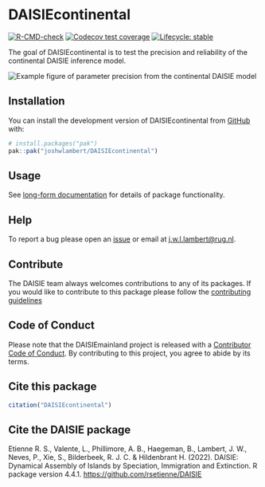 
# DAISIEcontinental

<!-- badges: start -->
[![R-CMD-check](https://github.com/joshwlambert/DAISIEcontinental/actions/workflows/R-CMD-check.yaml/badge.svg)](https://github.com/joshwlambert/DAISIEcontinental/actions/workflows/R-CMD-check.yaml)
[![Codecov test coverage](https://codecov.io/gh/joshwlambert/DAISIEcontinental/branch/main/graph/badge.svg)](https://app.codecov.io/gh/joshwlambert/DAISIEcontinental?branch=main)
[![Lifecycle: stable](https://img.shields.io/badge/lifecycle-stable-brightgreen.svg)](https://lifecycle.r-lib.org/articles/stages.html#stable)
<!-- badges: end -->

The goal of DAISIEcontinental is to test the precision and reliability of the continental DAISIE inference model.

![Example figure of parameter precision from the continental DAISIE model](../inst/plots/param_estimates_8.png?raw=true "Parameter estimates")

## Installation

You can install the development version of DAISIEcontinental from [GitHub](https://github.com/) with:

``` r
# install.packages("pak")
pak::pak("joshwlambert/DAISIEcontinental")
```

## Usage

See [long-form documentation](https://github.com/joshwlambert/DAISIEcontinental/blob/09a396dd260f8f979615b50ba89743515aaec317/vignettes/test-continental-daisie.Rmd) for details of package
functionality.

## Help

To report a bug please open an [issue](https://github.com/joshwlambert/DAISIEcontinental/issues/new) or email at j.w.l.lambert@rug.nl.

## Contribute

The DAISIE team always welcomes contributions to any of its packages. If you
would like to contribute to this package please follow the [contributing guidelines](https://github.com/joshwlambert/DAISIEcontinental/tree/main/.github/CONTRIBUTING.md)

## Code of Conduct

Please note that the DAISIEmainland project is released with a [Contributor Code of Conduct](https://contributor-covenant.org/version/2/0/CODE_OF_CONDUCT.html). By contributing to this project, you agree to abide by its terms.

## Cite this package

``` r
citation("DAISIEcontinental")
```

## Cite the DAISIE package

Etienne R. S., Valente, L., Phillimore, A. B., Haegeman, B., Lambert, J. W., Neves, P., Xie, S., Bilderbeek, R. J. C. & Hildenbrant H. (2022). DAISIE: Dynamical Assembly of Islands by Speciation, Immigration and Extinction. R package version 4.4.1. https://github.com/rsetienne/DAISIE
